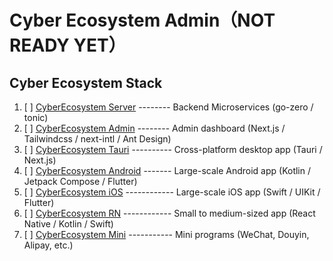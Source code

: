 # Cyber Ecosystem Admin（NOT READY YET）

## Cyber Ecosystem Stack

1. [ ] [CyberEcosystem Server](https://github.com/DrReMain/cyber-ecosystem-server) -------- Backend Microservices (go-zero / tonic)
2. [ ] [CyberEcosystem Admin](https://github.com/DrReMain/cyber-ecosystem-admin) -------- Admin dashboard (Next.js / Tailwindcss / next-intl / Ant Design)
3. [ ] [CyberEcosystem Tauri](https://github.com/DrReMain/cyber-ecosystem-tauri) ---------- Cross-platform desktop app (Tauri / Next.js)
4. [ ] [CyberEcosystem Android](https://github.com/DrReMain/cyber-ecosystem-android) ------- Large-scale Android app (Kotlin / Jetpack Compose / Flutter)
5. [ ] [CyberEcosystem iOS](https://github.com/DrReMain/cyber-ecosystem-iOS) ------------ Large-scale iOS app (Swift / UIKit / Flutter)
6. [ ] [CyberEcosystem RN](https://github.com/DrReMain/cyber-ecosystem-rn) ------------ Small to medium-sized app (React Native / Kotlin / Swift)
7. [ ] [CyberEcosystem Mini](https://github.com/DrReMain/cyber-ecosystem-mini) ----------- Mini programs (WeChat, Douyin, Alipay, etc.)
